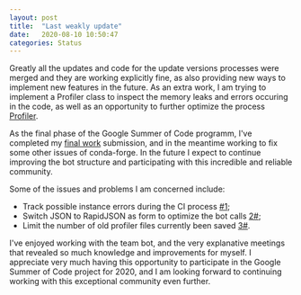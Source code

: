 ```yaml
---
layout: post
title:  "Last weakly update"
date:   2020-08-10 10:50:47
categories: Status
---
```


  Greatly all the updates and code for the update versions processes were merged and they are working explicitly fine, as also providing new ways to implement new features in the future. As an extra work, I am trying to implement a Profiler class to inspect the memory leaks and errors occuring in the code, as well as an opportunity to further optimize the process [Profiler](https://github.com/regro/cf-scripts/pull/1131). 
  
  As the final phase of the Google Summer of Code programm, I've completed my [final work](https://viniciusdc.github.io/Work%20product/) submission, and in the meantime working to fix some other issues of conda-forge. In the future I expect to continue improving the bot structure and participating with this incredible and reliable community.

  Some of the issues and problems I am concerned include:
   - Track possible instance errors during the CI process [#1](https://github.com/regro/cf-scripts/issues/1136);
   - Switch JSON to RapidJSON as form to optimize the bot calls [2#](https://github.com/regro/cf-scripts/issues/1112);
   -  Limit the number of old profiler files currently been saved [3#](https://github.com/regro/cf-scripts/issues/1085).
   
   I've enjoyed working with the team bot, and the very explanative meetings that revealed so much knowledge and improvements for myself. I appreciate very much having this opportunity to participate in the Google Summer of Code project for 2020, and I am looking forward to continuing working with this exceptional community even further. 
